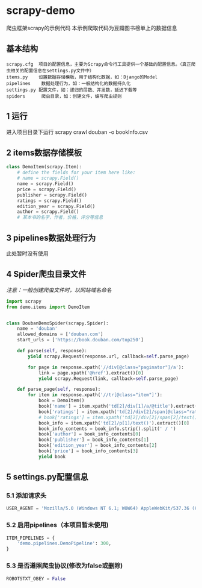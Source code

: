 # scrapy-demo
爬虫框架scrapy的示例代码
本示例爬取代码为豆瓣图书榜单上的数据信息

## 基本结构

    scrapy.cfg  项目的配置信息，主要为Scrapy命令行工具提供一个基础的配置信息。（真正爬虫相关的配置信息在settings.py文件中）
    items.py    设置数据存储模板，用于结构化数据，如：Django的Model
    pipelines    数据处理行为，如：一般结构化的数据持久化
    settings.py 配置文件，如：递归的层数、并发数，延迟下载等
    spiders      爬虫目录，如：创建文件，编写爬虫规则


## 1 运行
进入项目目录下运行
    scrapy crawl douban -o bookInfo.csv
## 2 items数据存储模板

```python
class DemoItem(scrapy.Item):
    # define the fields for your item here like:
    # name = scrapy.Field()
    name = scrapy.Field()
    price = scrapy.Field()
    publisher = scrapy.Field()
    ratings = scrapy.Field()
    edition_year = scrapy.Field()
    author = scrapy.Field()
    # 某本书的名字，作者，价格，评分等信息
```

## 3 pipelines数据处理行为
此处暂时没有使用

## 4 Spider爬虫目录文件
*注意：一般创建爬虫文件时，以网站域名命名*

```python
import scrapy
from demo.items import DemoItem


class DoubanDemoSpider(scrapy.Spider):
    name = 'douban'
    allowed_domains = ['douban.com']
    start_urls = ['https://book.douban.com/top250']

    def parse(self, response):
        yield scrapy.Request(response.url, callback=self.parse_page)

        for page in response.xpath('//div[@class="paginator"]/a'):
            link = page.xpath('@href').extract()[0]
            yield scrapy.Request(link, callback=self.parse_page)

    def parse_page(self, response):
        for item in response.xpath('//tr[@class="item"]'):
            book = DemoItem()
            book['name'] = item.xpath('td[2]/div[1]/a/@title').extract()[0]
            book['ratings'] = item.xpath('td[2]/div[2]/span[@class="rating_nums"]/text()').extract()[0]
            # book['ratings'] = item.xpath('td[2]/div[2]/span[2]/text()').extract()[0]
            book_info = item.xpath('td[2]/p[1]/text()').extract()[0]
            book_info_contents = book_info.strip().split(' / ')
            book['author'] = book_info_contents[0]
            book['publisher'] = book_info_contents[1]
            book['edition_year'] = book_info_contents[2]
            book['price'] = book_info_contents[3]
            yield book
```

## 5 settings.py配置信息

### 5.1 添加请求头
```python
USER_AGENT = 'Mozilla/5.0 (Windows NT 6.1; WOW64) AppleWebKit/537.36 (KHTML, like Gecko) Chrome/55.0.2883.87 Safari/537.36'
```
### 5.2 启用pipelines（本项目暂未使用)
```python
ITEM_PIPELINES = {
    'demo.pipelines.DemoPipeline': 300,
}
```
### 5.3 是否遵照爬虫协议(修改为false或删除)
```python
ROBOTSTXT_OBEY = False
```
